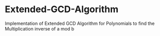 # Extended-GCD-Algorithm
Implementation of Extended GCD Algorithm for Polynomials  to find the Multiplication inverse of a mod b 
